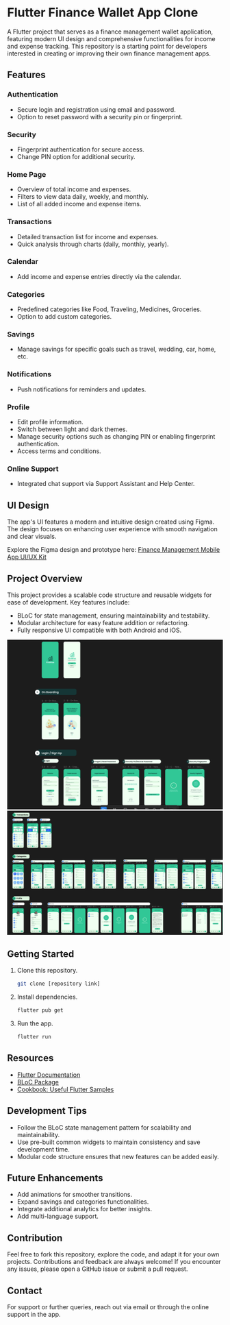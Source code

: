 # Flutter Finance Wallet App Clone

A Flutter project that serves as a finance management wallet application, featuring modern UI design and comprehensive functionalities for income and expense tracking. This repository is a starting point for developers interested in creating or improving their own finance management apps.

## Features

### Authentication
- Secure login and registration using email and password.
- Option to reset password with a security pin or fingerprint.

### Security
- Fingerprint authentication for secure access.
- Change PIN option for additional security.

### Home Page
- Overview of total income and expenses.
- Filters to view data daily, weekly, and monthly.
- List of all added income and expense items.

### Transactions
- Detailed transaction list for income and expenses.
- Quick analysis through charts (daily, monthly, yearly).

### Calendar
- Add income and expense entries directly via the calendar.

### Categories
- Predefined categories like Food, Traveling, Medicines, Groceries.
- Option to add custom categories.

### Savings
- Manage savings for specific goals such as travel, wedding, car, home, etc.

### Notifications
- Push notifications for reminders and updates.

### Profile
- Edit profile information.
- Switch between light and dark themes.
- Manage security options such as changing PIN or enabling fingerprint authentication.
- Access terms and conditions.

### Online Support
- Integrated chat support via Support Assistant and Help Center.

## UI Design

The app's UI features a modern and intuitive design created using Figma. The design focuses on enhancing user experience with smooth navigation and clear visuals.

Explore the Figma design and prototype here: [Finance Management Mobile App UI/UX Kit](https://www.figma.com/design/vcykv66PrYm7D8IReYsjl5/Finance-Management-Mobile-App-UI-UX-Kit-for-Budget-Tracker-Financial-Prototype-Design-(Community)?node-id=7020-3430&p=f&t=f35DRrjLEsv3rKfE-0)

## Project Overview

This project provides a scalable code structure and reusable widgets for ease of development. Key features include:
- BLoC for state management, ensuring maintainability and testability.
- Modular architecture for easy feature addition or refactoring.
- Fully responsive UI compatible with both Android and iOS.

![Project Overview 1](assets/images/project_overview_1.png)
![Project Overview 2](assets/images/project_overview_2.png)

## Getting Started

1. Clone this repository.
   ```sh
   git clone [repository link]
   ```

2. Install dependencies.
   ```sh
   flutter pub get
   ```

3. Run the app.
   ```sh
   flutter run
   ```

## Resources
- [Flutter Documentation](https://flutter.dev/docs)
- [BLoC Package](https://pub.dev/packages/flutter_bloc)
- [Cookbook: Useful Flutter Samples](https://flutter.dev/docs/cookbook)

## Development Tips
- Follow the BLoC state management pattern for scalability and maintainability.
- Use pre-built common widgets to maintain consistency and save development time.
- Modular code structure ensures that new features can be added easily.

## Future Enhancements
- Add animations for smoother transitions.
- Expand savings and categories functionalities.
- Integrate additional analytics for better insights.
- Add multi-language support.

## Contribution

Feel free to fork this repository, explore the code, and adapt it for your own projects. Contributions and feedback are always welcome! If you encounter any issues, please open a GitHub issue or submit a pull request.

## Contact

For support or further queries, reach out via email or through the online support in the app.
